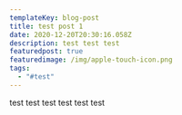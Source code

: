 ```yaml
---
templateKey: blog-post
title: test post 1
date: 2020-12-20T20:30:16.058Z
description: test test test
featuredpost: true
featuredimage: /img/apple-touch-icon.png
tags:
  - "#test"
---
```

test test test test test test